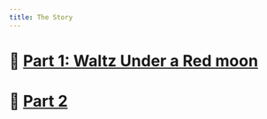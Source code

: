 ```yaml
---
title: The Story
---
```

# 🌙 [Part 1: Waltz Under a Red moon](Story/Main-Story---Part-1/)
# 📃 [Part 2](https://choojermelon.github.io/Altemia/Story/Main-Story---Part-2/)
